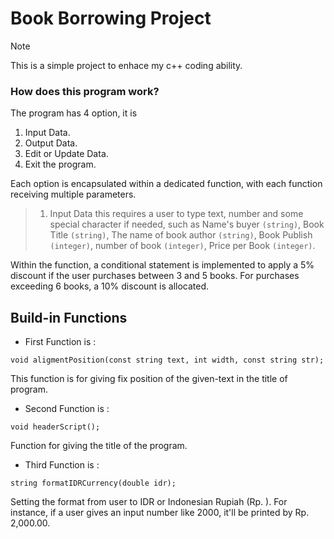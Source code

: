 # Book Borrowing Project
> [!NOTE]
> This is a simple project to enhace my c++ coding ability.

### How does this program work?
The program has 4 option, it is 
1. Input Data.
2. Output Data.
3. Edit or Update Data.
4. Exit the program.

Each option is encapsulated within a dedicated function, with each function receiving multiple parameters.

> 1. Input Data 
this requires a user to type text, number and some special character if needed, such as Name's buyer ```(string)```, Book Title ```(string)```, The name of book author ```(string)```, Book Publish ```(integer)```, number of book ```(integer)```, Price per Book ```(integer)```.

Within the function, a conditional statement is implemented to apply a 5% discount if the user purchases between 3 and 5 books. For purchases exceeding 6 books, a 10% discount is allocated.

## Build-in Functions
- First Function is :
```
void aligmentPosition(const string text, int width, const string str);
```
This function is for giving fix position of the given-text in the title of program.

- Second Function is :
```
void headerScript();
```
Function for giving the title of the program.

- Third Function is :
```
string formatIDRCurrency(double idr);
```
Setting the format from user to IDR or Indonesian Rupiah (Rp. ). For instance, if a user gives an input number like 2000, it'll be printed by Rp. 2,000.00. 